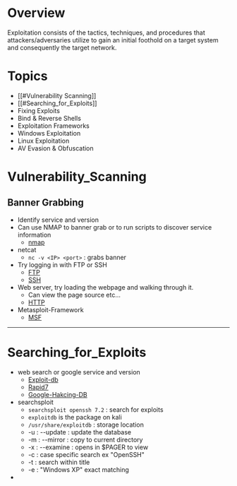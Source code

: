 # Overview
Exploitation consists of the tactics, techniques, and procedures that attackers/adversaries utilize to gain an initial foothold on a target system and consequently the target network.

# Topics
- [[#Vulnerability Scanning]]
- [[#Searching_for_Exploits]]
- Fixing Exploits
- Bind & Reverse Shells
- Exploitation Frameworks
- Windows Exploitation
- Linux Exploitation
- AV Evasion & Obfuscation

# Vulnerability_Scanning
## Banner Grabbing
- Identify service and version
- Can use NMAP to banner grab or to run scripts to discover service information
	- [nmap](../../Tools/NMAP.md)
- netcat
	- `nc -v <IP> <port>` : grabs banner
- Try logging in with FTP or SSH
	- [FTP](../../Services/FTP.md)
	- [SSH](../../Services/SSH.md)
- Web server, try loading the webpage and walking through it.
	- Can view the page source etc...
	- [HTTP](../../Services/HTTP.md)
- Metasploit-Framework
	- [MSF](../../Tools/MSF.md)

---

# Searching_for_Exploits
- web search or google service and version
	- [Exploit-db](https://www.exploit-db.com)
	- [Rapid7](https://www.rapid7.com/db/)
	- [Google-Hakcing-DB](https://www.exploit-db.com/google-hacking-database)
- searchsploit
	- `searchsploit openssh 7.2` : search for exploits
	- `exploitdb` is the package on kali
	- `/usr/share/exploitdb` : storage location
	- -u : --update : update the database
	- -m : --mirror : copy to current directory
	- -x : --examine : opens in $PAGER to view
	- -c : case specific search ex "OpenSSH"
	- -t : search within title
	- -e : "Windows XP" exact matching
- 